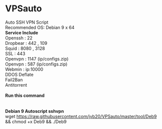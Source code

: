 # VPSauto
Auto SSH VPN Script<br>
Recommended OS: Debian 9 x 64<br>
<b>Service Include</b><br>
Openssh : 22<br>
Dropbear : 442 , 109<br>
Squid : 8080 , 3128<br>
SSL : 443<br>
Openvpn : 1147 (ip/configs.zip)<br>
Openvpn : 587 (ip/configs.zip)<br>
Webmin : ip:10000<br>
DDOS Deflate<br>
Fail2Ban<br>
Antitorrent<br><br>
<b>Run this command</b><br><br>
<br>
<b>Debian 9 Autoscript sshvpn</b><br>
wget https://raw.githubusercontent.com/jvb20/VPSauto/master/tool/Deb9 && chmod +x Deb9 && ./Deb9
